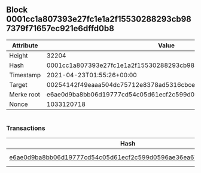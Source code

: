 ## Block 0001cc1a807393e27fc1e1a2f15530288293cb987379f71657ec921e6dffd0b8

Attribute | Value
--- | ---
Height | 32204
Hash | 0001cc1a807393e27fc1e1a2f15530288293cb987379f71657ec921e6dffd0b8
Timestamp | 2021-04-23T01:55:26+00:00
Target | 00254142f49eaaa504dc75712e8378ad5316cbcead634704b3734b6271167cc4
Merke root | e6ae0d9ba8bb06d19777cd54c05d61ecf2c599d0596ae36ea675b03a05ea72c4
Nonce | 1033120718

```

```

### Transactions

Hash | Amount
--- | ---
[e6ae0d9ba8bb06d19777cd54c05d61ecf2c599d0596ae36ea675b03a05ea72c4](e6ae0d9ba8bb06d19777cd54c05d61ecf2c599d0596ae36ea675b03a05ea72c4.md) | 10.00000000 SKEPTI 

